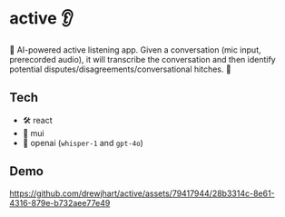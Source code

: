 # active :ear:

:construction:
AI-powered active listening app. Given a conversation (mic input, prerecorded audio), it will transcribe the conversation and then identify potential disputes/disagreements/conversational hitches.
:construction:

## Tech

- :hammer_and_wrench: react
- :nail_care: mui
- :brain: openai (`whisper-1` and `gpt-4o`)

## Demo

https://github.com/drewjhart/active/assets/79417944/28b3314c-8e61-4316-879e-b732aee77e49

